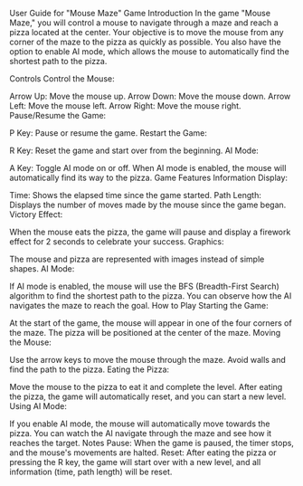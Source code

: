 User Guide for "Mouse Maze" Game
Introduction
In the game "Mouse Maze," you will control a mouse to navigate through a maze and reach a pizza located at the center. Your objective is to move the mouse from any corner of the maze to the pizza as quickly as possible. You also have the option to enable AI mode, which allows the mouse to automatically find the shortest path to the pizza.

Controls
Control the Mouse:

Arrow Up: Move the mouse up.
Arrow Down: Move the mouse down.
Arrow Left: Move the mouse left.
Arrow Right: Move the mouse right.
Pause/Resume the Game:

P Key: Pause or resume the game.
Restart the Game:

R Key: Reset the game and start over from the beginning.
AI Mode:

A Key: Toggle AI mode on or off. When AI mode is enabled, the mouse will automatically find its way to the pizza.
Game Features
Information Display:

Time: Shows the elapsed time since the game started.
Path Length: Displays the number of moves made by the mouse since the game began.
Victory Effect:

When the mouse eats the pizza, the game will pause and display a firework effect for 2 seconds to celebrate your success.
Graphics:

The mouse and pizza are represented with images instead of simple shapes.
AI Mode:

If AI mode is enabled, the mouse will use the BFS (Breadth-First Search) algorithm to find the shortest path to the pizza. You can observe how the AI navigates the maze to reach the goal.
How to Play
Starting the Game:

At the start of the game, the mouse will appear in one of the four corners of the maze. The pizza will be positioned at the center of the maze.
Moving the Mouse:

Use the arrow keys to move the mouse through the maze. Avoid walls and find the path to the pizza.
Eating the Pizza:

Move the mouse to the pizza to eat it and complete the level. After eating the pizza, the game will automatically reset, and you can start a new level.
Using AI Mode:

If you enable AI mode, the mouse will automatically move towards the pizza. You can watch the AI navigate through the maze and see how it reaches the target.
Notes
Pause: When the game is paused, the timer stops, and the mouse's movements are halted.
Reset: After eating the pizza or pressing the R key, the game will start over with a new level, and all information (time, path length) will be reset.